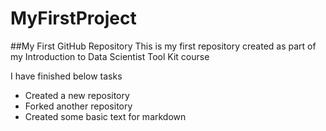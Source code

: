 # MyFirstProject
##My First GitHub Repository
This is my first repository created as part of my Introduction to Data Scientist Tool Kit course

I have finished below tasks
* Created a new repository
* Forked another repository
* Created some basic text for markdown
